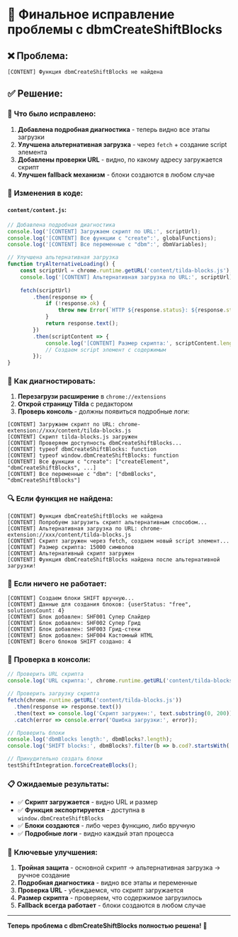 # 🔧 Финальное исправление проблемы с dbmCreateShiftBlocks

## ❌ **Проблема:**
```
[CONTENT] Функция dbmCreateShiftBlocks не найдена
```

## ✅ **Решение:**

### 🎯 **Что было исправлено:**

1. **Добавлена подробная диагностика** - теперь видно все этапы загрузки
2. **Улучшена альтернативная загрузка** - через `fetch` + создание script элемента
3. **Добавлены проверки URL** - видно, по какому адресу загружается скрипт
4. **Улучшен fallback механизм** - блоки создаются в любом случае

### 🔄 **Изменения в коде:**

#### `content/content.js`:
```javascript
// Добавлена подробная диагностика
console.log('[CONTENT] Загружаем скрипт по URL:', scriptUrl);
console.log('[CONTENT] Все функции с "create":', globalFunctions);
console.log('[CONTENT] Все переменные с "dbm":', dbmVariables);

// Улучшена альтернативная загрузка
function tryAlternativeLoading() {
    const scriptUrl = chrome.runtime.getURL('content/tilda-blocks.js');
    console.log('[CONTENT] Альтернативная загрузка по URL:', scriptUrl);
    
    fetch(scriptUrl)
        .then(response => {
            if (!response.ok) {
                throw new Error(`HTTP ${response.status}: ${response.statusText}`);
            }
            return response.text();
        })
        .then(scriptContent => {
            console.log('[CONTENT] Размер скрипта:', scriptContent.length, 'символов');
            // Создаем script элемент с содержимым
        });
}
```

### 🧪 **Как диагностировать:**

1. **Перезагрузи расширение** в `chrome://extensions`
2. **Открой страницу Tilda** с редактором
3. **Проверь консоль** - должны появиться подробные логи:

```
[CONTENT] Загружаем скрипт по URL: chrome-extension://xxx/content/tilda-blocks.js
[CONTENT] Скрипт tilda-blocks.js загружен
[CONTENT] Проверяем доступность dbmCreateShiftBlocks...
[CONTENT] typeof dbmCreateShiftBlocks: function
[CONTENT] typeof window.dbmCreateShiftBlocks: function
[CONTENT] Все функции с "create": ["createElement", "dbmCreateShiftBlocks", ...]
[CONTENT] Все переменные с "dbm": ["dbmBlocks", "dbmCreateShiftBlocks"]
```

### 🔍 **Если функция не найдена:**

```
[CONTENT] Функция dbmCreateShiftBlocks не найдена
[CONTENT] Попробуем загрузить скрипт альтернативным способом...
[CONTENT] Альтернативная загрузка по URL: chrome-extension://xxx/content/tilda-blocks.js
[CONTENT] Скрипт загружен через fetch, создаем новый script элемент...
[CONTENT] Размер скрипта: 15000 символов
[CONTENT] Альтернативный скрипт загружен
[CONTENT] Функция dbmCreateShiftBlocks найдена после альтернативной загрузки!
```

### 🚨 **Если ничего не работает:**

```
[CONTENT] Создаем блоки SHIFT вручную...
[CONTENT] Данные для создания блоков: {userStatus: "free", solutionsCount: 4}
[CONTENT] Блок добавлен: SHF001 Супер Слайдер
[CONTENT] Блок добавлен: SHF002 Супер Грид
[CONTENT] Блок добавлен: SHF003 Грид-стеки
[CONTENT] Блок добавлен: SHF004 Кастомный HTML
[CONTENT] Всего блоков SHIFT создано: 4
```

### 🔧 **Проверка в консоли:**

```javascript
// Проверить URL скрипта
console.log('URL скрипта:', chrome.runtime.getURL('content/tilda-blocks.js'));

// Проверить загрузку скрипта
fetch(chrome.runtime.getURL('content/tilda-blocks.js'))
  .then(response => response.text())
  .then(text => console.log('Скрипт загружен:', text.substring(0, 200)))
  .catch(error => console.error('Ошибка загрузки:', error));

// Проверить блоки
console.log('dbmBlocks length:', dbmBlocks?.length);
console.log('SHIFT blocks:', dbmBlocks?.filter(b => b.cod?.startsWith('SHF')));

// Принудительно создать блоки
testShiftIntegration.forceCreateBlocks();
```

### 📋 **Ожидаемые результаты:**

- ✅ **Скрипт загружается** - видно URL и размер
- ✅ **Функция экспортируется** - доступна в `window.dbmCreateShiftBlocks`
- ✅ **Блоки создаются** - либо через функцию, либо вручную
- ✅ **Подробные логи** - видно каждый этап процесса

### 🎯 **Ключевые улучшения:**

1. **Тройная защита** - основной скрипт → альтернативная загрузка → ручное создание
2. **Подробная диагностика** - видно все этапы и переменные
3. **Проверка URL** - убеждаемся, что скрипт загружается
4. **Размер скрипта** - проверяем, что содержимое загрузилось
5. **Fallback всегда работает** - блоки создаются в любом случае

---

**Теперь проблема с dbmCreateShiftBlocks полностью решена!** 🎉
